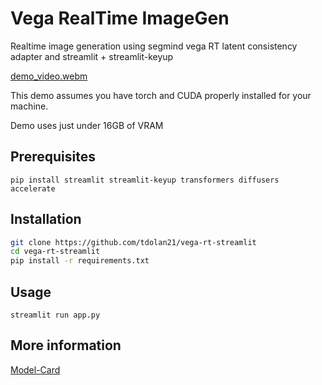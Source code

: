 # Vega RealTime ImageGen

Realtime image generation using segmind vega RT latent consistency adapter and streamlit + streamlit-keyup

[demo_video.webm](https://github.com/tdolan21/vega-rt-streamlit/assets/40906019/79994ceb-b859-4e8f-8dfc-26392466fcfe)

This demo assumes you have torch and CUDA properly installed for your machine.

Demo uses just under 16GB of VRAM

## Prerequisites

```
pip install streamlit streamlit-keyup transformers diffusers accelerate
```

## Installation

```bash
git clone https://github.com/tdolan21/vega-rt-streamlit
cd vega-rt-streamlit
pip install -r requirements.txt
```

## Usage

```
streamlit run app.py
```
## More information 

[Model-Card](https://huggingface.co/segmind/Segmind-VegaRT)
